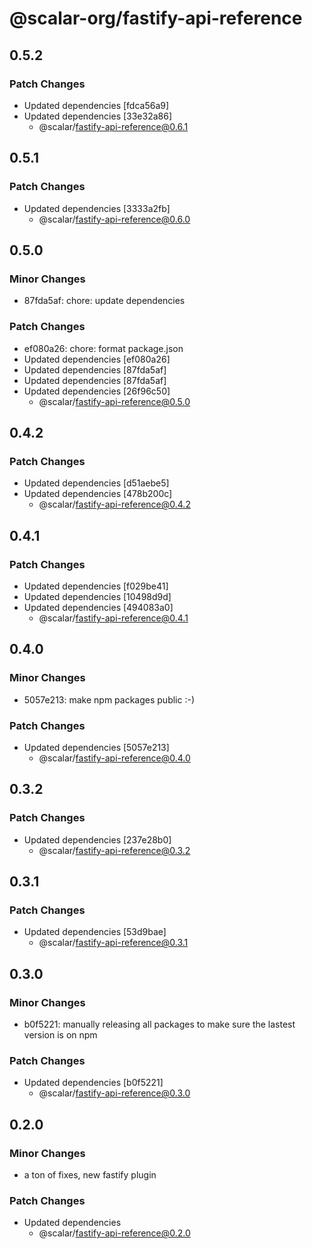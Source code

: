 # @scalar-org/fastify-api-reference

## 0.5.2

### Patch Changes

- Updated dependencies [fdca56a9]
- Updated dependencies [33e32a86]
  - @scalar/fastify-api-reference@0.6.1

## 0.5.1

### Patch Changes

- Updated dependencies [3333a2fb]
  - @scalar/fastify-api-reference@0.6.0

## 0.5.0

### Minor Changes

- 87fda5af: chore: update dependencies

### Patch Changes

- ef080a26: chore: format package.json
- Updated dependencies [ef080a26]
- Updated dependencies [87fda5af]
- Updated dependencies [87fda5af]
- Updated dependencies [26f96c50]
  - @scalar/fastify-api-reference@0.5.0

## 0.4.2

### Patch Changes

- Updated dependencies [d51aebe5]
- Updated dependencies [478b200c]
  - @scalar/fastify-api-reference@0.4.2

## 0.4.1

### Patch Changes

- Updated dependencies [f029be41]
- Updated dependencies [10498d9d]
- Updated dependencies [494083a0]
  - @scalar/fastify-api-reference@0.4.1

## 0.4.0

### Minor Changes

- 5057e213: make npm packages public :-)

### Patch Changes

- Updated dependencies [5057e213]
  - @scalar/fastify-api-reference@0.4.0

## 0.3.2

### Patch Changes

- Updated dependencies [237e28b0]
  - @scalar/fastify-api-reference@0.3.2

## 0.3.1

### Patch Changes

- Updated dependencies [53d9bae]
  - @scalar/fastify-api-reference@0.3.1

## 0.3.0

### Minor Changes

- b0f5221: manually releasing all packages to make sure the lastest version is on npm

### Patch Changes

- Updated dependencies [b0f5221]
  - @scalar/fastify-api-reference@0.3.0

## 0.2.0

### Minor Changes

- a ton of fixes, new fastify plugin

### Patch Changes

- Updated dependencies
  - @scalar/fastify-api-reference@0.2.0
